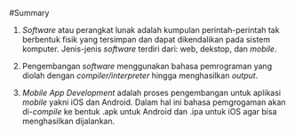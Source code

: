 #Summary

1. *Software* atau perangkat lunak adalah kumpulan perintah-perintah tak berbentuk fisik yang tersimpan dan dapat dikendalikan pada sistem komputer. Jenis-jenis *software* terdiri dari: web, dekstop, dan *mobile*.

2. Pengembangan *software* menggunakan bahasa pemrograman yang diolah dengan *compiler/interpreter* hingga menghasilkan *output*.

3. *Mobile App Development* adalah proses pengembangan untuk aplikasi *mobile* yakni iOS dan Android. Dalam hal ini bahasa pemgrogaman akan di-*compile* ke bentuk .apk untuk Android dan .ipa untuk iOS agar bisa menghasilkan dijalankan.
